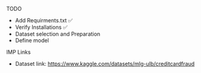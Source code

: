 TODO
- Add Requirments.txt ✅
- Verify Installations ✅
- Dataset selection and Preparation 
- Define model 


IMP Links
- Dataset link: https://www.kaggle.com/datasets/mlg-ulb/creditcardfraud